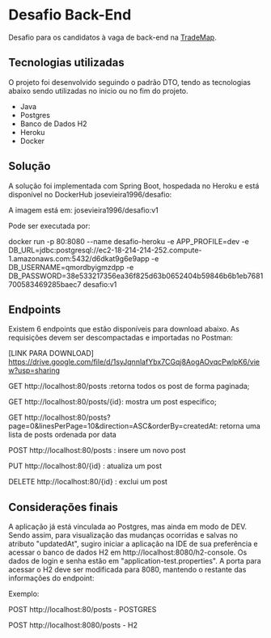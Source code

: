 # Desafio Back-End

Desafio para os candidatos à vaga de back-end na [TradeMap](https://www.linkedin.com/company/trademaphub).

## Tecnologias utilizadas
O projeto foi desenvolvido seguindo o padrão DTO, tendo as tecnologias abaixo sendo utilizadas no inicio ou no fim do projeto.

- Java
- Postgres
- Banco de Dados H2
- Heroku
- Docker

## Solução
A solução foi implementada com Spring Boot, hospedada no Heroku e está disponível no DockerHub josevieira1996/desafio:

A imagem está em: josevieira1996/desafio:v1

Pode ser executada por:

docker run -p 80:8080 --name desafio-heroku -e APP_PROFILE=dev -e DB_URL=jdbc:postgresql://ec2-18-214-214-252.compute-1.amazonaws.com:5432/d6dkat9g6e9app -e DB_USERNAME=qmordbyigmzdpp -e DB_PASSWORD=38e533217356ea36f825d63b0652404b59846b6b1eb7681700583469285baec7 desafio:v1


## Endpoints
Existem 6 endpoints que estão disponíveis para download abaixo. As requisições devem ser descompactadas e importadas no Postman:

[LINK PARA DOWNLOAD] https://drive.google.com/file/d/1syJqnnlafYbx7CGqj8AogAOvqcPwlpK6/view?usp=sharing

GET http://localhost:80/posts :retorna todos os post de forma paginada;

GET http://localhost:80/posts/{id}: mostra um post especifico;

GET http://localhost:80/posts?page=0&linesPerPage=10&direction=ASC&orderBy=createdAt: retorna uma lista de posts ordenada por data

POST http://localhost:80/posts : insere um novo post

PUT http://localhost:80/{id} : atualiza um  post

DELETE http://localhost:80/{id} : exclui um  post

## Considerações finais

A aplicação já está vinculada ao Postgres, mas ainda em modo de DEV. Sendo assim, para visualização das mudanças ocorridas e salvas no atributo "updatedAt", sugiro iniciar a aplicação na IDE de sua preferência e acessar o banco de dados H2 em http://localhost:8080/h2-console. Os dados de login e senha estão em "application-test.properties". A porta para acessar o H2 deve ser modificada para 8080, mantendo o restante das informações do endpoint:

Exemplo:

POST http://localhost:80/posts - POSTGRES

POST http://localhost:8080/posts - H2


